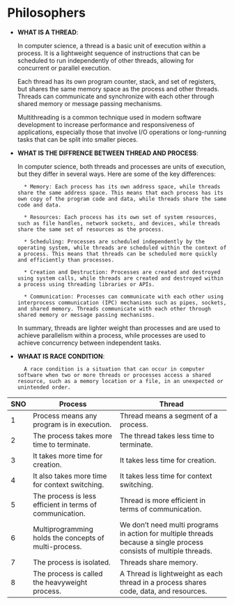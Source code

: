 # Philosophers

* **WHAT IS A THREAD**:

	In computer science, a thread is a basic unit of execution within a process. It is a lightweight sequence of instructions that can be scheduled to run independently of other threads, allowing for concurrent or parallel execution.

	Each thread has its own program counter, stack, and set of registers, but shares the same memory space as the process and other threads. Threads can communicate and synchronize with each other through shared memory or message passing mechanisms.

	Multithreading is a common technique used in modern software development to increase performance and responsiveness of applications, especially those that involve I/O operations or long-running tasks that can be split into smaller pieces.


* **WHAT IS THE DIFFRENCE BETWEEN THREAD AND PROCESS**:

	In computer science, both threads and processes are units of execution, but they differ in several ways. Here are some of the key differences:

		* Memory: Each process has its own address space, while threads share the same address space. This means that each process has its own copy of the program code and data, while threads share the same code and data.

		* Resources: Each process has its own set of system resources, such as file handles, network sockets, and devices, while threads share the same set of resources as the process.

		* Scheduling: Processes are scheduled independently by the operating system, while threads are scheduled within the context of a process. This means that threads can be scheduled more quickly and efficiently than processes.

		* Creation and Destruction: Processes are created and destroyed using system calls, while threads are created and destroyed within a process using threading libraries or APIs.

		* Communication: Processes can communicate with each other using interprocess communication (IPC) mechanisms such as pipes, sockets, and shared memory. Threads communicate with each other through shared memory or message passing mechanisms.

	In summary, threads are lighter weight than processes and are used to achieve parallelism within a process, while processes are used to achieve concurrency between independent tasks.


* **WHAAT IS RACE CONDITION**:

		A race condition is a situation that can occur in computer software when two or more threads or processes access a shared resource, such as a memory location or a file, in an unexpected or unintended order.

|	SNO|            Process							|				Thread					|
|------|--------------------------------------------|---------------------------------------|
|	1  | Process means any program is in execution. | Thread means a segment of a process.	|
|	2  | The process takes more time to terminate. | The thread takes less time to terminate.	|
|	3  | It takes more time for creation. | It takes less time for creation.	|
|	4  | 	It also takes more time for context switching. | It takes less time for context switching.	|
|	5  | 	The process is less efficient in terms of communication. | Thread is more efficient in terms of communication.	|
|	6  | Multiprogramming holds the concepts of multi-process. | We don’t need multi programs in action for multiple threads because a single process consists of multiple threads.	|
|	7  | The process is isolated. | Threads share memory.	|
|	8  | The process is called the heavyweight process. | A Thread is lightweight as each thread in a process shares code, data, and resources.	|
